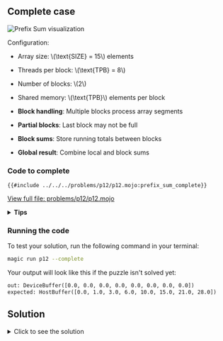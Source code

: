 ## Complete case

![Prefix Sum visualization](https://raw.githubusercontent.com/srush/GPU-Puzzles/main/GPU_puzzlers_files/GPU_puzzlers_61_1.svg)

Configuration:
- Array size: \\(\\text{SIZE} = 15\\) elements
- Threads per block: \\(\\text{TPB} = 8\\)
- Number of blocks: \\(2\\)
- Shared memory: \\(\\text{TPB}\\) elements per block

- **Block handling**: Multiple blocks process array segments
- **Partial blocks**: Last block may not be full
- **Block sums**: Store running totals between blocks
- **Global result**: Combine local and block sums

### Code to complete

```mojo
{{#include ../../../problems/p12/p12.mojo:prefix_sum_complete}}
```
<a href="{{#include ../_includes/repo_url.md}}/blob/main/problems/p12/p12.mojo" class="filename">View full file: problems/p12/p12.mojo</a>

<details>
<summary><strong>Tips</strong></summary>

<div class="solution-tips">

1. Compute local prefix sums like in [Simple Version](./simple.md)
2. Last thread stores block sum at `TPB * (block_idx.x + 1)`
3. Add previous block's sum to current block
4. Handle array bounds for all operations
</div>
</details>

### Running the code

To test your solution, run the following command in your terminal:

```bash
magic run p12 --complete
```

Your output will look like this if the puzzle isn't solved yet:
```txt
out: DeviceBuffer([0.0, 0.0, 0.0, 0.0, 0.0, 0.0, 0.0, 0.0])
expected: HostBuffer([0.0, 1.0, 3.0, 6.0, 10.0, 15.0, 21.0, 28.0])
```

## Solution

<details>
<summary>Click to see the solution</summary>

```mojo
{{#include ../../../solutions/p12/p12.mojo:prefix_sum_complete_solution}}
```

<div class="solution-explanation">
This solution handles multi-block prefix sum in three main phases:

1. Local prefix sum (per block):
   ```
   Block 0 (8 elements):    [0,1,2,3,4,5,6,7]
   After local prefix sum:  [0,1,3,7,10,16,21,28]

   Block 1 (7 elements):    [8,9,10,11,12,13,14]
   After local prefix sum:  [8,17,27,38,50,63,77]
   ```

2. Block sum communication:
   - Last thread (local_i == TPB-1) in each non-final block
   - Stores its block's sum at next block's start:

   ```mojo
   if local_i == TPB - 1 and block_idx.x < size // TPB - 1:
       out[TPB * (block_idx.x + 1)] = shared[local_i]
   ```

   - Block 0's sum (28) stored at position 8
   - Memory layout: `[0,1,3,7,10,16,21,28 | 28,17,27,38,50,63,77]`
                                          ↑
                                     Block 0's sum

3. Final adjustment:
   - Each block after first adds previous block's sum

   ```mojo
   if block_idx.x > 0 and global_i < size:
       shared[local_i] += out[block_idx.x * TPB - 1]
   ```
   - Block 1: Each element += 28
   - Final result: `[0,1,3,7,10,16,21,28, 36,45,55,66,78,91,105]`

Key implementation details:
- Uses `barrier()` after shared memory operations
- Handles partial blocks (last block size < TPB)
- Guards all operations with proper bounds checking
- Maintains correct thread and block synchronization
- Achieves \\(O(\log n)\\) complexity per block

The solution scales to arbitrary-sized inputs by combining local prefix sums with efficient block-to-block communication.
</div>
</details>
